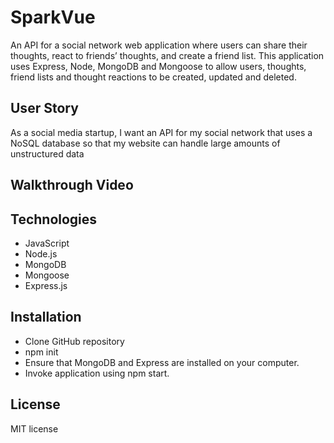 # SparkVue

An API for a social network web application where users can share their thoughts, react to friends’ thoughts, and create a friend list. This application uses Express, Node, MongoDB and Mongoose to allow users, thoughts, friend lists and thought reactions to be created, updated and deleted. 

## User Story
As a social media startup, I want an API for my social network that uses a NoSQL database so that my website can handle large amounts of unstructured data

## Walkthrough Video


## Technologies 
* JavaScript
* Node.js
* MongoDB
* Mongoose
* Express.js

## Installation 
* Clone GitHub repository
* npm init
* Ensure that MongoDB and Express are installed on your computer. 
* Invoke application using npm start. 

## License
MIT license